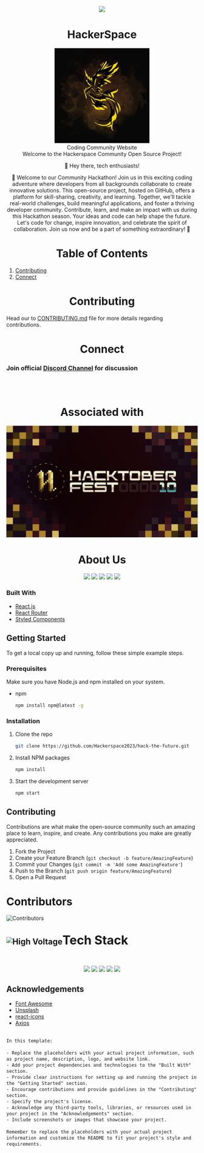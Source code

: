 <div align="center">
  
<img src="https://avatars.githubusercontent.com/u/133033329?s=48&v=4"></img>

# HackerSpace


<img src="https://github.com/Hackerspace2023/HackerSpace/blob/main/public/hackerspace.jpg" width=250 height=250>
  
<br>
Coding Community Website
<br>
Welcome to the Hackerspace Community Open Source Project!
<br>

👋 Hey there, tech enthusiasts!

🚀 Welcome to our Community Hackathon! Join us in this exciting coding adventure where developers from all backgrounds collaborate to create innovative solutions. This open-source project, hosted on GitHub, offers a platform for skill-sharing, creativity, and learning. Together, we'll tackle real-world challenges, build meaningful applications, and foster a thriving developer community. Contribute, learn, and make an impact with us during this Hackathon season. Your ideas and code can help shape the future. Let's code for change, inspire innovation, and celebrate the spirit of collaboration. Join us now and be a part of something extraordinary! 🌟


# Table of Contents

</div>

1. [Contributing](#contributing)
2. [Connect](#connect)

<div align="center">
  
# Contributing
  
</div>

Head our to [CONTRIBUTING.md](https://github.com/Hackerspace2023/HackerSpace/blob/main/CONTRIBUTING.md) file for more details regarding contributions.

<div align="center">
  
# Connect
  
</div>

<h3>Join official <a href="https://discord.gg/6mGFdkWxux">Discord Channel</a> for discussion</h3>
<br>
<br>

<div align="center">

# Associated with


![Hacktoberfest23](https://github.com/Hackerspace2023/HackerSpace/blob/main/public/hacktoberfest_logo.png)

# About Us

<a href="https://github.com/Hackerspace2023/HackerSpace/issues"><img src="https://img.shields.io/github/issues/Hackerspace2023/HackerSpace"></a>
<a href="https://github.com/Hackerspace2023/HackerSpace/pulls"><img src="https://img.shields.io/github/issues-pr/Hackerspace2023/HackerSpace"></a>
<a href="https://github.com/Hackerspace2023/HackerSpace/network/members"><img src="https://img.shields.io/github/forks/Hackerspace2023/HackerSpace"></a>
<a href="https://github.com/Hackerspace2023/HackerSpace/stargazers"><img src="https://img.shields.io/github/stars/Hackerspace2023/HackerSpace"></a>
<a href="https://github.com/Hackerspace2023/HackerSpace/blob/master/LICENSE"><img src="https://img.shields.io/github/license/Hackerspace2023/HackerSpace"></a>

</div>

### Built With

* [React.js](https://reactjs.org/)
* [React Router](https://reactrouter.com/)
* [Styled Components](https://styled-components.com/)

<!-- GETTING STARTED -->
## Getting Started

To get a local copy up and running, follow these simple example steps.

### Prerequisites

Make sure you have Node.js and npm installed on your system.

* npm
  ```sh
  npm install npm@latest -g
  ```

### Installation

1. Clone the repo
   ```sh
   git clone https://github.com/Hackerspace2023/hack-the-future.git
   ```
2. Install NPM packages
   ```sh
   npm install
   ```

3. Start the development server
   ```sh
   npm start
   ```

<!-- CONTRIBUTING -->
## Contributing

Contributions are what make the open-source community such an amazing place to learn, inspire, and create. Any contributions you make are greatly appreciated.

1. Fork the Project
2. Create your Feature Branch (`git checkout -b feature/AmazingFeature`)
3. Commit your Changes (`git commit -m 'Add some AmazingFeature'`)
4. Push to the Branch (`git push origin feature/AmazingFeature`)
5. Open a Pull Request


# Contributors
![Contributors](https://contrib.rocks/image?repo=Hackerspace2023/hack-the-future&lastUpdate=1696542248)
  

<h2><img src="https://raw.githubusercontent.com/Tarikul-Islam-Anik/Animated-Fluent-Emojis/master/Emojis/Travel%20and%20places/High%20Voltage.png" alt="High Voltage" width="40" height="40" /><font size="6">Tech Stack</font></h2>

<br>

<center>
<p>
<div align="center">
<a href="https://developer.mozilla.org/en-US/docs/Glossary/HTML5"><img src="https://img.shields.io/badge/HTML5-E34F26.svg?style=for-the-badge&logo=HTML5&logoColor=white"></a>
<a href="https://developer.mozilla.org/en-US/docs/Web/JavaScript"><img src="https://img.shields.io/badge/JavaScript-F7DF1E.svg?style=for-the-badge&logo=JavaScript&logoColor=black"></a>
<a href="https://getbootstrap.com/"><img src="https://img.shields.io/badge/Bootstrap-7952B3.svg?style=for-the-badge&logo=Bootstrap&logoColor=black"></a>
<a href="https://developer.mozilla.org/en-US/docs/Web/CSS"><img src="https://img.shields.io/badge/CSS3-1572B6.svg?style=for-the-badge&logo=CSS3&logoColor=black"></a>
<a href="https://v2.tailwindcss.com/docs"><img src="https://img.shields.io/badge/Tailwind%20CSS-06B6D4.svg?style=for-the-badge&logo=Tailwind-CSS&logoColor=black"></a>
<div>
</p>
</center>

<!-- ACKNOWLEDGEMENTS -->
## Acknowledgements

* [Font Awesome](https://fontawesome.com/)
* [Unsplash](https://unsplash.com/)
* [react-icons](https://react-icons.github.io/react-icons/)
* [Axios](https://github.com/axios/axios)

<!-- MARKDOWN LINKS & IMAGES -->
[product-screenshot]: images/screenshot.png
```

In this template:

- Replace the placeholders with your actual project information, such as project name, description, logo, and website link.
- Add your project dependencies and technologies to the "Built With" section.
- Provide clear instructions for setting up and running the project in the "Getting Started" section.
- Encourage contributions and provide guidelines in the "Contributing" section.
- Specify the project's license.
- Acknowledge any third-party tools, libraries, or resources used in your project in the "Acknowledgements" section.
- Include screenshots or images that showcase your project.

Remember to replace the placeholders with your actual project information and customize the README to fit your project's style and requirements.
